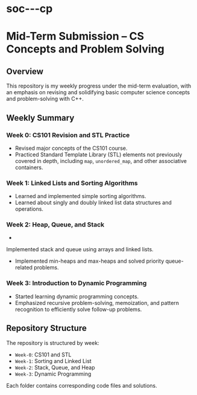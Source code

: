 # soc---cp
# Mid-Term Submission – CS Concepts and Problem Solving

## Overview
This repository is my weekly progress under the mid-term evaluation, with an emphasis on revising and solidifying basic computer science concepts and problem-solving with C++.

## Weekly Summary

### Week 0: CS101 Revision and STL Practice
- Revised major concepts of the CS101 course.
- Practiced Standard Template Library (STL) elements not previously covered in depth, including `map`, `unordered_map`, and other associative containers.

### Week 1: Linked Lists and Sorting Algorithms
- Learned and implemented simple sorting algorithms.
- Learned about singly and doubly linked list data structures and operations.

### Week 2: Heap, Queue, and Stack
- 
Implemented stack and queue using arrays and linked lists.
- Implemented min-heaps and max-heaps and solved priority queue-related problems.

### Week 3: Introduction to Dynamic Programming
- Started learning dynamic programming concepts.
- Emphasized recursive problem-solving, memoization, and pattern recognition to efficiently solve follow-up problems.

## Repository Structure
The repository is structured by week:
- `Week-0`: CS101 and STL
- `Week-1`: Sorting and Linked List
- `Week-2`: Stack, Queue, and Heap
- `Week-3`: Dynamic Programming

Each folder contains corresponding code files and solutions.
